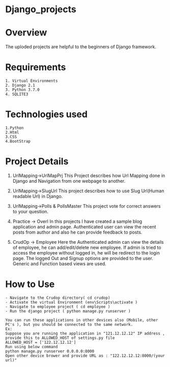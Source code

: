 # Django_projects

# Overview
  The uploded projects are helpful to the beginners of Django framework.
  
 # Requirements
    1. Virtual Environments
    2. Django 2.1
    3. Python 3.7.0
    4. SQLITE3
    
 # Technologies used
    1.Python
    2.Html
    3.CSS
    4.BootStrap
    
    
  # Project Details
  1. UrlMapping->UrlMapPrj
      This Project describes how Url Mapping done in Django and Navigation from one webpage to another.
      
  2. UrlMapping->SlugUrl
      This project describes how to use Slug Url(Human readable Url) in Django.
      
  3. UrlMapping->Polls & PollsMaster
      This project vote for correct answers to your question.
      
  4. Practice -> OverI
      In this projects I have created a sample blog application and admin page. Authenticated user can view the recent posts from author       and also he can provide feedback to posts.
      
  5. CrudOp -> Employee
       Here the Authenticated admin can view the details of employee, he can add/edit/delete new employee. If admin is tried to access          the employee without logged in, he will be redirect to the login page. The logged Out and Signup options are provided to the            user. Generic and Function based views are used.
        
   # How to Use
    - Navigate to the Crudop directory( cd crudop)
    - Activate the virtual Environment (env\Scripts\activate )
    - Navigate to employee project ( cd employee )
    - Run the django project ( python manage.py runserver )
    
    You can run these applications in other devices also (Mobile, other PC's ), but you should be connected to the same network.
    Ex: 
    Suppose you are running the application in "121.12.12.12" IP address , provide this to ALLOWED_HOST of settings.py file
    ALLOWED_HOST = ['122.12.12.12']
    Run using below command 
    python manage.py runserver 0.0.0.0:8000
    Open other device brower and provide URL as : "122.12.12.12:8000/(your url)"
    
